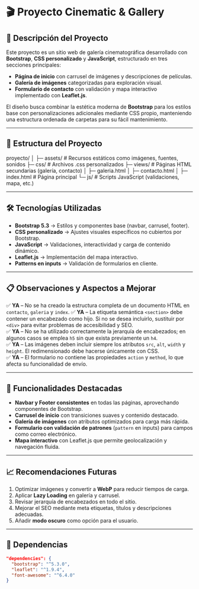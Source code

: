 # 🎬 Proyecto Cinematic & Gallery

## 📌 Descripción del Proyecto
Este proyecto es un sitio web de galería cinematográfica desarrollado con **Bootstrap**, **CSS personalizado** y **JavaScript**, estructurado en tres secciones principales:

- **Página de inicio** con carrusel de imágenes y descripciones de películas.
- **Galería de imágenes** categorizadas para exploración visual.
- **Formulario de contacto** con validación y mapa interactivo implementado con **Leaflet.js**.

El diseño busca combinar la estética moderna de **Bootstrap** para los estilos base con personalizaciones adicionales mediante CSS propio, manteniendo una estructura ordenada de carpetas para su fácil mantenimiento.

---

## 📂 Estructura del Proyecto
proyecto/
        │
        ├─ assets/ # Recursos estáticos como imágenes, fuentes, sonidos
        ├─ css/ # Archivos .css personalizados
        ├─ views/ # Páginas HTML secundarias (galería, contacto)
        │ ├─ galeria.html
        │ ├─ contacto.html
        │
        ├─ index.html # Página principal
        └─ js/ # Scripts JavaScript (validaciones, mapa, etc.)

---

## 🛠 Tecnologías Utilizadas
- **Bootstrap 5.3** → Estilos y componentes base (navbar, carrusel, footer).
- **CSS personalizado** → Ajustes visuales específicos no cubiertos por Bootstrap.
- **JavaScript** → Validaciones, interactividad y carga de contenido dinámico.
- **Leaflet.js** → Implementación del mapa interactivo.
- **Patterns en inputs** → Validación de formularios en cliente.

---

## 📋 Observaciones y Aspectos a Mejorar

✅ **YA** – No se ha creado la estructura completa de un documento HTML en `contacto`, `galeria` y `index`.
✅ **YA** – La etiqueta semántica `<section>` debe contener un encabezado como hijo. Si no se desea incluirlo, sustituir por `<div>` para evitar problemas de accesibilidad y SEO.  
✅ **YA** – No se ha utilizado correctamente la jerarquía de encabezados; en algunos casos se emplea `h5` sin que exista previamente un `h4`.  
✅ **YA** – Las imágenes deben incluir siempre los atributos `src`, `alt`, `width` y `height`. El redimensionado debe hacerse únicamente con CSS.  
✅ **YA** – El formulario no contiene las propiedades `action` y `method`, lo que afecta su funcionalidad de envío.  

---

## 🚀 Funcionalidades Destacadas
- **Navbar y Footer consistentes** en todas las páginas, aprovechando componentes de Bootstrap.
- **Carrusel de inicio** con transiciones suaves y contenido destacado.
- **Galería de imágenes** con atributos optimizados para carga más rápida.
- **Formulario con validación de patrones** (`pattern` en inputs) para campos como correo electrónico.
- **Mapa interactivo** con Leaflet.js que permite geolocalización y navegación fluida.

---

## 📈 Recomendaciones Futuras
1. Optimizar imágenes y convertir a **WebP** para reducir tiempos de carga.
2. Aplicar **Lazy Loading** en galería y carrusel.
3. Revisar jerarquía de encabezados en todo el sitio.
4. Mejorar el SEO mediante meta etiquetas, títulos y descripciones adecuadas.
5. Añadir **modo oscuro** como opción para el usuario.

---

## 🔧 Dependencias
```json
"dependencies": {
  "bootstrap": "^5.3.0",
  "leaflet": "^1.9.4",
  "font-awesome": "^6.4.0"
}
